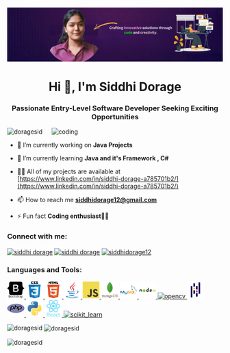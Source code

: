 ![logo](https://github.com/DorageSid/DorageSid/blob/main/bg.png)
<h1 align="center">Hi 👋, I'm Siddhi Dorage</h1>
<h3 align="center">Passionate Entry-Level Software Developer Seeking Exciting Opportunities</h3>

<img align="right" alt="coding" width="400" src="https://media2.giphy.com/media/NgurY1o4z080Jfoyzw/giphy.gif?cid=6c09b952tsu660z9m8b2w79yvyhv3xbhiopxvks19sc02gvk&ep=v1_stickers_related&rid=giphy.gif&ct=s">

<p align="left"> <img src="https://komarev.com/ghpvc/?username=doragesid&label=Profile%20views&color=0e75b6&style=flat" alt="doragesid" /> </p>

- 🔭 I’m currently working on **Java Projects**

- 🌱 I’m currently learning **Java and it's Framework , C#**

- 👨‍💻 All of my projects are available at [https://www.linkedin.com/in/siddhi-dorage-a785701b2/](https://www.linkedin.com/in/siddhi-dorage-a785701b2/)

- 📫 How to reach me **siddhidorage12@gmail.com**

- ⚡ Fun fact **Coding enthusiast👩‍💻**

<h3 align="left">Connect with me:</h3>
<p align="left">
<a href="https://linkedin.com/in/siddhi dorage" target="blank"><img align="center" src="https://raw.githubusercontent.com/rahuldkjain/github-profile-readme-generator/master/src/images/icons/Social/linked-in-alt.svg" alt="siddhi dorage" height="30" width="40" /></a>
<a href="https://www.hackerrank.com/siddhi dorage" target="blank"><img align="center" src="https://raw.githubusercontent.com/rahuldkjain/github-profile-readme-generator/master/src/images/icons/Social/hackerrank.svg" alt="siddhi dorage" height="30" width="40" /></a>
<a href="https://auth.geeksforgeeks.org/user/siddhidorage12" target="blank"><img align="center" src="https://raw.githubusercontent.com/rahuldkjain/github-profile-readme-generator/master/src/images/icons/Social/geeks-for-geeks.svg" alt="siddhidorage12" height="30" width="40" /></a>
</p>

<h3 align="left">Languages and Tools:</h3>
<p align="left"> <a href="https://getbootstrap.com" target="_blank" rel="noreferrer"> <img src="https://raw.githubusercontent.com/devicons/devicon/master/icons/bootstrap/bootstrap-plain-wordmark.svg" alt="bootstrap" width="40" height="40"/> </a> <a href="https://www.w3schools.com/css/" target="_blank" rel="noreferrer"> <img src="https://raw.githubusercontent.com/devicons/devicon/master/icons/css3/css3-original-wordmark.svg" alt="css3" width="40" height="40"/> </a> <a href="https://www.w3.org/html/" target="_blank" rel="noreferrer"> <img src="https://raw.githubusercontent.com/devicons/devicon/master/icons/html5/html5-original-wordmark.svg" alt="html5" width="40" height="40"/> </a> <a href="https://www.java.com" target="_blank" rel="noreferrer"> <img src="https://raw.githubusercontent.com/devicons/devicon/master/icons/java/java-original.svg" alt="java" width="40" height="40"/> </a> <a href="https://developer.mozilla.org/en-US/docs/Web/JavaScript" target="_blank" rel="noreferrer"> <img src="https://raw.githubusercontent.com/devicons/devicon/master/icons/javascript/javascript-original.svg" alt="javascript" width="40" height="40"/> </a> <a href="https://www.mongodb.com/" target="_blank" rel="noreferrer"> <img src="https://raw.githubusercontent.com/devicons/devicon/master/icons/mongodb/mongodb-original-wordmark.svg" alt="mongodb" width="40" height="40"/> </a> <a href="https://www.mysql.com/" target="_blank" rel="noreferrer"> <img src="https://raw.githubusercontent.com/devicons/devicon/master/icons/mysql/mysql-original-wordmark.svg" alt="mysql" width="40" height="40"/> </a> <a href="https://nodejs.org" target="_blank" rel="noreferrer"> <img src="https://raw.githubusercontent.com/devicons/devicon/master/icons/nodejs/nodejs-original-wordmark.svg" alt="nodejs" width="40" height="40"/> </a> <a href="https://opencv.org/" target="_blank" rel="noreferrer"> <img src="https://www.vectorlogo.zone/logos/opencv/opencv-icon.svg" alt="opencv" width="40" height="40"/> </a> <a href="https://pandas.pydata.org/" target="_blank" rel="noreferrer"> <img src="https://raw.githubusercontent.com/devicons/devicon/2ae2a900d2f041da66e950e4d48052658d850630/icons/pandas/pandas-original.svg" alt="pandas" width="40" height="40"/> </a> <a href="https://www.php.net" target="_blank" rel="noreferrer"> <img src="https://raw.githubusercontent.com/devicons/devicon/master/icons/php/php-original.svg" alt="php" width="40" height="40"/> </a> <a href="https://www.python.org" target="_blank" rel="noreferrer"> <img src="https://raw.githubusercontent.com/devicons/devicon/master/icons/python/python-original.svg" alt="python" width="40" height="40"/> </a> <a href="https://reactjs.org/" target="_blank" rel="noreferrer"> <img src="https://raw.githubusercontent.com/devicons/devicon/master/icons/react/react-original-wordmark.svg" alt="react" width="40" height="40"/> </a> <a href="https://scikit-learn.org/" target="_blank" rel="noreferrer"> <img src="https://upload.wikimedia.org/wikipedia/commons/0/05/Scikit_learn_logo_small.svg" alt="scikit_learn" width="40" height="40"/> </a> </p>

<p><img align="left" src="https://github-readme-stats.vercel.app/api/top-langs?username=doragesid&show_icons=true&locale=en&layout=compact" alt="doragesid" /></p>

<p>&nbsp;<img align="center" src="https://github-readme-stats.vercel.app/api?username=doragesid&show_icons=true&locale=en" alt="doragesid" /></p>

<p><img align="center" src="https://github-readme-streak-stats.herokuapp.com/?user=doragesid&" alt="doragesid" /></p>
